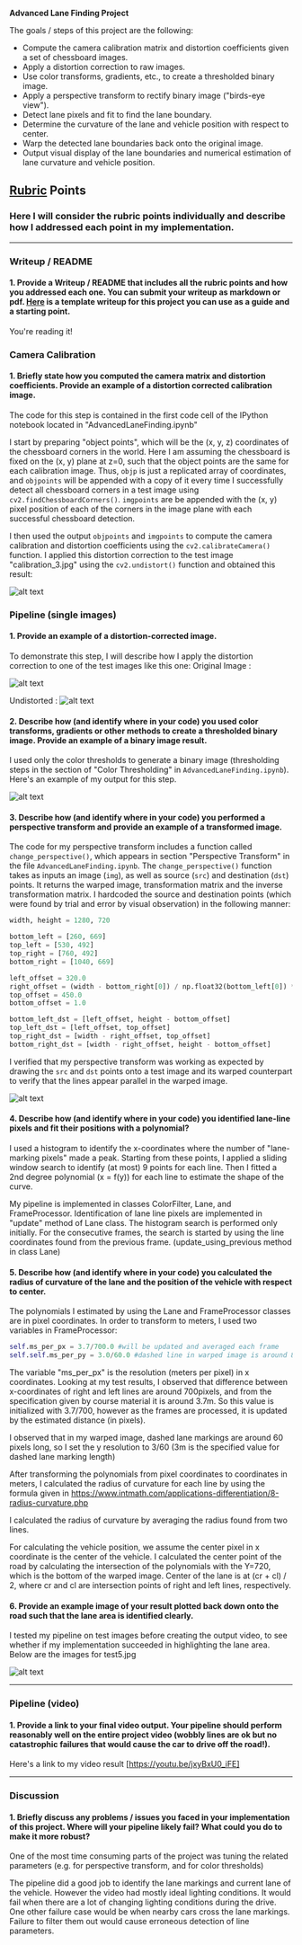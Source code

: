 **Advanced Lane Finding Project**

The goals / steps of this project are the following:

* Compute the camera calibration matrix and distortion coefficients given a set of chessboard images.
* Apply a distortion correction to raw images.
* Use color transforms, gradients, etc., to create a thresholded binary image.
* Apply a perspective transform to rectify binary image ("birds-eye view").
* Detect lane pixels and fit to find the lane boundary.
* Determine the curvature of the lane and vehicle position with respect to center.
* Warp the detected lane boundaries back onto the original image.
* Output visual display of the lane boundaries and numerical estimation of lane curvature and vehicle position.

[//]: # (Image References)

[image1]: ./output_images/undistorted_calibration_3.jpg "Undistorted"
[image2]: ./cal_images/calibration_3.jpg "calibration image 3"
[image3]: ./test_images/straight_lines1.jpg "Straight Lines Original"
[image4]: ./output_images/undistorted_straight_lines1.jpg "Straight Lines 1 undistorted"
[image5]: ./output_images/color_example.png "Example for color filtering"
[image6]: ./output_images/warping.png "Warping"
[image7]: ./output_images/testing_the_pipeline.png "pipeline output for test5.jpg"
[video1]: ./project_video.mp4 "Video"

## [Rubric](https://review.udacity.com/#!/rubrics/571/view) Points

### Here I will consider the rubric points individually and describe how I addressed each point in my implementation.  

---

### Writeup / README

#### 1. Provide a Writeup / README that includes all the rubric points and how you addressed each one.  You can submit your writeup as markdown or pdf.  [Here](https://github.com/udacity/CarND-Advanced-Lane-Lines/blob/master/writeup_template.md) is a template writeup for this project you can use as a guide and a starting point.  

You're reading it!

### Camera Calibration

#### 1. Briefly state how you computed the camera matrix and distortion coefficients. Provide an example of a distortion corrected calibration image.

The code for this step is contained in the first code cell of the IPython notebook located in "AdvancedLaneFinding.ipynb" 

I start by preparing "object points", which will be the (x, y, z) coordinates of the chessboard corners in the world. Here I am assuming the chessboard is fixed on the (x, y) plane at z=0, such that the object points are the same for each calibration image.  Thus, `objp` is just a replicated array of coordinates, and `objpoints` will be appended with a copy of it every time I successfully detect all chessboard corners in a test image using `cv2.findChessboardCorners()`.  `imgpoints` are be appended with the (x, y) pixel position of each of the corners in the image plane with each successful chessboard detection.  

I then used the output `objpoints` and `imgpoints` to compute the camera calibration and distortion coefficients using the `cv2.calibrateCamera()` function.  I applied this distortion correction to the test image "calibration_3.jpg" using the `cv2.undistort()` function and obtained this result: 

![alt text][image1]

### Pipeline (single images)

#### 1. Provide an example of a distortion-corrected image.

To demonstrate this step, I will describe how I apply the distortion correction to one of the test images like this one:
Original Image :

![alt text][image3]

Undistorted :
![alt text][image4]

#### 2. Describe how (and identify where in your code) you used color transforms, gradients or other methods to create a thresholded binary image.  Provide an example of a binary image result.

I used only the color thresholds to generate a binary image (thresholding steps in the section of "Color Thresholding" in `AdvancedLaneFinding.ipynb`).  Here's an example of my output for this step.  

![alt text][image5]

#### 3. Describe how (and identify where in your code) you performed a perspective transform and provide an example of a transformed image.

The code for my perspective transform includes a function called `change_perspective()`, which appears in section "Perspective Transform" in the file `AdvancedLaneFinding.ipynb`.  The `change_perspective()` function takes as inputs an image (`img`), as well as source (`src`) and destination (`dst`) points. It returns the warped image, transformation matrix and the inverse transformation matrix.  I hardcoded the source and destination points (which were found by trial and error by visual observation) in the following manner:

```python
width, height = 1280, 720

bottom_left = [260, 669]
top_left = [530, 492]
top_right = [760, 492]
bottom_right = [1040, 669]

left_offset = 320.0
right_offset = (width - bottom_right[0]) / np.float32(bottom_left[0]) * left_offset
top_offset = 450.0
bottom_offset = 1.0

bottom_left_dst = [left_offset, height - bottom_offset]
top_left_dst = [left_offset, top_offset]
top_right_dst = [width - right_offset, top_offset]
bottom_right_dst = [width - right_offset, height - bottom_offset]
```
I verified that my perspective transform was working as expected by drawing the `src` and `dst` points onto a test image and its warped counterpart to verify that the lines appear parallel in the warped image.

![alt text][image6]

#### 4. Describe how (and identify where in your code) you identified lane-line pixels and fit their positions with a polynomial?

I used a histogram to identify the x-coordinates where the number of "lane-marking pixels" made a peak. Starting from these points, I applied a sliding window search to identify (at most) 9 points for each line. Then I fitted a 2nd degree polynomial (x = f(y)) for each line to estimate the shape of the curve. 

My pipeline is implemented in classes ColorFilter, Lane, and FrameProcessor. Identification of lane line pixels are implemented in "update" method of Lane class. The histogram search is performed only initially. For the consecutive frames, the search is started by using the line coordinates found from the previous frame. (update_using_previous method in class Lane)

#### 5. Describe how (and identify where in your code) you calculated the radius of curvature of the lane and the position of the vehicle with respect to center.

The polynomials I estimated by using the Lane and FrameProcessor classes are in pixel coordinates. In order to transform to meters, I used two variables in FrameProcessor:

```python
self.ms_per_px = 3.7/700.0 #will be updated and averaged each frame
self.self.ms_per_py = 3.0/60.0 #dashed line in warped image is around 80px long
```
The variable "ms_per_px" is the resolution (meters per pixel) in x coordinates. Looking at my test results, I observed that difference between x-coordinates of right and left lines are around 700pixels, and from the specification given by course material it is around 3.7m. So this value is initialized with 3.7/700, however as the frames are processed, it is updated by the estimated distance (in pixels).

I observed that in my warped image, dashed lane markings are around 60 pixels long, so I set the y resolution to 3/60 (3m is the specified value for dashed lane marking length)

After transforming the polynomials from pixel coordinates to coordinates in meters, I calculated the radius of curvature for each line by using the formula given in https://www.intmath.com/applications-differentiation/8-radius-curvature.php

I calculated the radius of curvature by averaging the radius found from two lines.

For calculating the vehicle position, we assume the center pixel in x coordinate is the center of the vehicle. I calculated the center point of the road by calculating the intersection of the polynomials with the Y=720, which is the bottom of the warped image. Center of the lane is at (cr + cl) / 2, where cr and cl are intersection points of right and left lines, respectively.

#### 6. Provide an example image of your result plotted back down onto the road such that the lane area is identified clearly.

I tested my pipeline on test images before creating the output video, to see whether if my implementation succeeded in highlighting the lane area. Below are the images for test5.jpg

![alt text][image7]

---

### Pipeline (video)

#### 1. Provide a link to your final video output.  Your pipeline should perform reasonably well on the entire project video (wobbly lines are ok but no catastrophic failures that would cause the car to drive off the road!).

Here's a link to my video result [https://youtu.be/jxyBxU0_iFE]

---

### Discussion

#### 1. Briefly discuss any problems / issues you faced in your implementation of this project.  Where will your pipeline likely fail?  What could you do to make it more robust?

One of the most time consuming parts of the project was tuning the related parameters (e.g. for perspective transform, and for color thresholds) 

The pipeline did a good job to identify the lane markings and current lane of the vehicle. However the video had mostly ideal lighting conditions. It would fail when there are a lot of changing lighting conditions during the drive. One other failure case would be when nearby cars cross the lane markings. Failure to filter them out would cause erroneous detection of line parameters.


